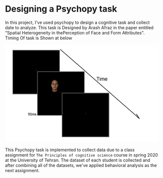 # Designing a Psychopy task
In this project, I've used psychopy to design a cognitive task and collect date to analyze. This task is Designed by Arash Afraz in the paper entitled "Spatial Heterogeneity in thePerception of Face and Form Attributes".
Timing Of task is Shown at below  
  
![timing](task_timing.jpg "timing")
  
This Psychopy task is implemented to collect data due to a class assignment for `The Principles of cognitive science` course in spring 2020 at the University of Tehran. The dataset of each student is collected and after combining all of the datasets, we've applied behavioral analysis as the next assignment.
